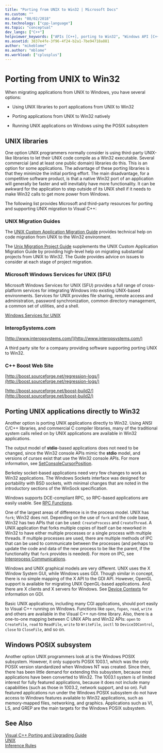 ```yaml
---
title: "Porting from UNIX to Win32 | Microsoft Docs"
ms.custom: ""
ms.date: "08/02/2018"
ms.technology: ["cpp-language"]
ms.topic: "conceptual"
dev_langs: ["C++"]
helpviewer_keywords: ["APIs [C++], porting to Win32", "Windows API [C++], migrating from UNIX", "migration [C++]", "UNIX [C++], porting to Win32", "porting to Win32 [C++], from UNIX", "porting to Win32 [C++]", "Win32 applications [C++], migrating from UNIX"]
ms.assetid: 3837e4fe-3f96-4f24-b2a1-7be94718a881
author: "mikeblome"
ms.author: "mblome"
ms.workload: ["cplusplus"]
---
```

# Porting from UNIX to Win32

When migrating applications from UNIX to Windows, you have several options:  
  
- Using UNIX libraries to port applications from UNIX to Win32  
  
- Porting applications from UNIX to Win32 natively  
  
- Running UNIX applications on Windows using the POSIX subsystem  
  
## UNIX libraries  
 
One option UNIX programmers normally consider is using third-party UNIX-like libraries to let their UNIX code compile as a Win32 executable. Several commercial (and at least one public domain) libraries do this. This is an option for some applications. The advantage of these porting libraries is that they minimize the initial porting effort. The main disadvantage, for a competitive software product, is that a native Win32 port of an application will generally be faster and will inevitably have more functionality. It can be awkward for the application to step outside of its UNIX shell if it needs to make Win32 calls to get more power from Windows.  
  
The following list provides Microsoft and third-party resources for porting and supporting UNIX migration to Visual C++:  
  
### UNIX Migration Guides  
The [UNIX Custom Application Migration Guide](https://technet.microsoft.com/library/bb656290.aspx) provides technical help on code migration from UNIX to the Win32 environment.  
  
The [Unix Migration Project Guide](https://technet.microsoft.com/library/bb656287.aspx) supplements the UNIX Custom Application Migration Guide by providing high-level help on migrating substantial projects from UNIX to Win32. The Guide provides advice on issues to consider at each stage of project migration.
  
### Microsoft Windows Services for UNIX (SFU)  
Microsoft Windows Services for UNIX (SFU) provides a full range of cross-platform services for integrating Windows into existing UNIX-based environments. Services for UNIX provides file sharing, remote access and administration, password synchronization, common directory management, a common set of utilities, and a shell.  
  
[Windows Services for UNIX](http://www.microsoft.com/downloads/details.aspx?FamilyID=896c9688-601b-44f1-81a4-02878ff11778&displaylang=en)  
  
### InteropSystems.com  
[http://www.interopsystems.com/](http://www.interopsystems.com/)  
  
A third party site for a company providing software supporting porting UNIX to Win32.  
  
### C++ Boost Web Site  
[http://boost.sourceforge.net/regression-logs/](http://boost.sourceforge.net/regression-logs/)  
  
[http://boost.sourceforge.net/boost-build2/](http://boost.sourceforge.net/boost-build2/)  
  
## Porting UNIX applications directly to Win32  
 
Another option is porting UNIX applications directly to Win32. Using ANSI C/C++ libraries, and commercial C compiler libraries, many of the traditional system calls relied on by UNIX applications are available in Win32 applications.  
  
The output model of **stdio**-based applications does not need to be changed, since the Win32 console APIs mimic the **stdio** model, and versions of *curses* exist that use the Win32 console APIs. For more information, see [SetConsoleCursorPosition](https://msdn.microsoft.com/library/windows/desktop/ms686025).  
  
Berkeley socket-based applications need very few changes to work as Win32 applications. The Windows Sockets interface was designed for portability with BSD sockets, with minimal changes that are noted in the introductory sections of the WinSock specification.  
  
Windows supports DCE-compliant RPC, so RPC-based applications are easily usable. See [RPC Functions](/windows/desktop/Rpc/rpc-functions).  
  
One of the largest areas of difference is in the process model. UNIX has `fork`; Win32 does not. Depending on the use of `fork` and the code base, Win32 has two APIs that can be used: `CreateProcess` and `CreateThread`. A UNIX application that forks multiple copies of itself can be reworked in Win32 to have either multiple processes or a single process with multiple threads. If multiple processes are used, there are multiple methods of IPC that can be used to communicate between the processes (and perhaps to update the code and data of the new process to be like the parent, if the functionality that `fork` provides is needed). For more on IPC, see [Interprocess Communications](/windows/desktop/ipc/interprocess-communications).  
  
Windows and UNIX graphical models are very different. UNIX uses the X Window System GUI, while Windows uses GDI. Though similar in concept, there is no simple mapping of the X API to the GDI API. However, OpenGL support is available for migrating UNIX OpenGL-based applications. And there are X clients and X servers for Windows. See [Device Contexts](https://msdn.microsoft.com/library/windows/desktop/dd183553) for information on GDI.  
  
Basic UNIX applications, including many CGI applications, should port easily to Visual C++ running on Windows. Functions like `open`, `fopen`, `read`, `write` and others are available in the Visual C++ run-time library. Also, there is a one-to-one mapping between C UNIX APIs and Win32 APIs: `open` to `CreateFile`, `read` to `ReadFile`, `write` to `WriteFile`, `ioctl` to `DeviceIOControl`, `close` to `CloseFile`, and so on.  
  
## Windows POSIX subsystem  
 
Another option UNIX programmers look at is the Windows POSIX subsystem. However, it only supports POSIX 1003.1, which was the only POSIX version standardized when Windows NT was created. Since then, there has been little demand for extending this subsystem, because most applications have been converted to Win32. The 1003.1 system is of limited interest for fully featured applications, because it does not include many capabilities (such as those in 1003.2, network support, and so on). Full featured applications run under the Windows POSIX subsystem do not have access to Windows features available to Win32 applications, such as memory-mapped files, networking, and graphics. Applications such as VI, LS, and GREP are the main targets for the Windows POSIX subsystem.  
  
## See Also  
 
[Visual C++ Porting and Upgrading Guide](visual-cpp-change-history-2003-2015.md)<br/>
[UNIX](../c-runtime-library/unix.md)<br/>
[Inference Rules](../build/inference-rules.md)
